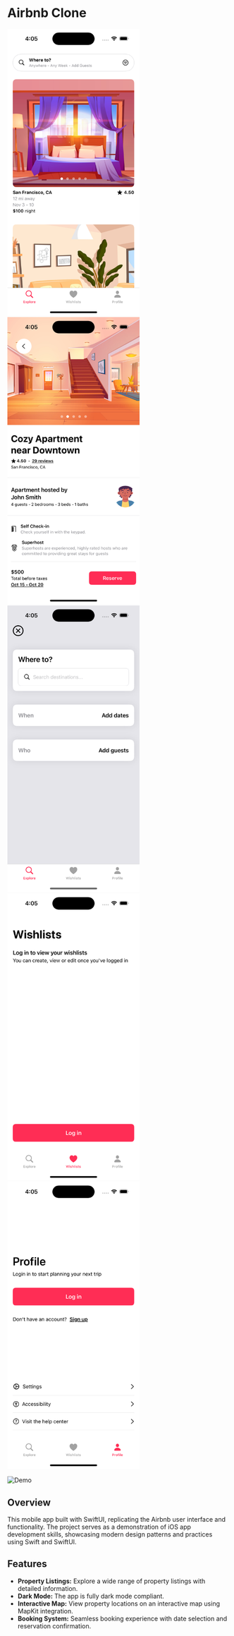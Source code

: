 # Airbnb Clone  

<img src="./Screenshots/Home.png" alt="Home" width="300"/><img src="./Screenshots/Detail.png" alt="Detail" width="300"/>
<img src="./Screenshots/Search.png" alt="Search" width="300"/><img src="./Screenshots/Wishlist.png" alt="Wishlist" width="300"/><img src="./Screenshots/Profile.png" alt="Profile" width="300"/>


<img src="./Screenshots/Demo.gif" alt="Demo" width="300"/>

## Overview  

This mobile app built with SwiftUI, replicating the Airbnb user interface and functionality. The project serves as a demonstration of iOS app development skills, showcasing modern design patterns and practices using Swift and SwiftUI.  

## Features  

- **Property Listings:** Explore a wide range of property listings with detailed information.  
- **Dark Mode:** The app is fully dark mode compliant.  
- **Interactive Map:** View property locations on an interactive map using MapKit integration.  
- **Booking System:** Seamless booking experience with date selection and reservation confirmation.  


